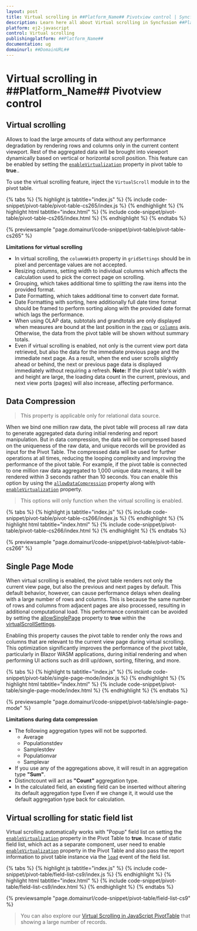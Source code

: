 ```yaml
---
layout: post
title: Virtual scrolling in ##Platform_Name## Pivotview control | Syncfusion
description: Learn here all about Virtual scrolling in Syncfusion ##Platform_Name## Pivotview control of Syncfusion Essential JS 2 and more.
platform: ej2-javascript
control: Virtual scrolling 
publishingplatform: ##Platform_Name##
documentation: ug
domainurl: ##DomainURL##
---
```


<!-- markdownlint-disable MD036 -->

# Virtual scrolling in ##Platform_Name## Pivotview control

## Virtual scrolling

Allows to load the large amounts of data without any performance degradation by rendering rows and columns only in the current content viewport. Rest of the aggregated data will be brought into viewport dynamically based on vertical or horizontal scroll position. This feature can be enabled by setting the [`enableVirtualization`](https://ej2.syncfusion.com/javascript/documentation/api/pivotview/#enablevirtualization) property in pivot table to **true**..

To use the virtual scrolling feature, inject the `VirtualScroll` module in to the pivot table.

{% tabs %}
{% highlight js tabtitle="index.js" %}
{% include code-snippet/pivot-table/pivot-table-cs265/index.js %}
{% endhighlight %}
{% highlight html tabtitle="index.html" %}
{% include code-snippet/pivot-table/pivot-table-cs265/index.html %}
{% endhighlight %}
{% endtabs %}
        
{% previewsample "page.domainurl/code-snippet/pivot-table/pivot-table-cs265" %}

**Limitations for virtual scrolling**

* In virtual scrolling, the `columnWidth` property in `gridSettings` should be in pixel and percentage values are not accepted.
* Resizing columns, setting width to individual columns which affects the calculation used to pick the correct page on scrolling.
* Grouping, which takes additional time to splitting the raw items into the provided format.
* Date Formatting, which takes additional time to convert date format.
* Date Formatting with sorting, here additionally full date time format should be framed to perform sorting along with the provided date format which lags the performance.
* When using OLAP data, subtotals and grandtotals are only displayed when measures are bound at the last position in the [`rows`](https://ej2.syncfusion.com/javascript/documentation/api/pivotview/dataSourceSettings/#rows) or [`columns`](https://ej2.syncfusion.com/javascript/documentation/api/pivotview/dataSourceSettings/#columns) axis. Otherwise, the data from the pivot table will be shown without summary totals.
* Even if virtual scrolling is enabled, not only is the current view port data retrieved, but also the data for the immediate previous page and the immediate next page. As a result, when the end user scrolls slightly ahead or behind, the next or previous page data is displayed immediately without requiring a refresh. **Note:** If the pivot table's width and height are large, the loading data count in the current, previous, and next view ports (pages) will also increase, affecting performance.

## Data Compression

> This property is applicable only for relational data source.

When we bind one million raw data, the pivot table will process all raw data to generate aggregated data during initial rendering and report manipulation. But in data compression, the data will be compressed based on the uniqueness of the raw data, and unique records will be provided as input for the Pivot Table. The compressed data will be used for further operations at all times, reducing the looping complexity and improving the performance of the pivot table. For example, if the pivot table  is connected to one million raw data aggregated to 1,000 unique data means, it will be rendered within 3 seconds rather than 10 seconds. You can enable this option by using the [`allowDataCompression`](https://ej2.syncfusion.com/documentation/api/pivotview/#allowdatacompression) property along with [`enableVirtualization`](https://ej2.syncfusion.com/documentation/api/pivotview/#enablevirtualization) property.

> This options will only function when the virtual scrolling is enabled.

{% tabs %}
{% highlight js tabtitle="index.js" %}
{% include code-snippet/pivot-table/pivot-table-cs266/index.js %}
{% endhighlight %}
{% highlight html tabtitle="index.html" %}
{% include code-snippet/pivot-table/pivot-table-cs266/index.html %}
{% endhighlight %}
{% endtabs %}
        
{% previewsample "page.domainurl/code-snippet/pivot-table/pivot-table-cs266" %}

## Single Page Mode

When virtual scrolling is enabled, the pivot table renders not only the current view page, but also the previous and next pages by default. This default behavior, however, can cause performance delays when dealing with a large number of rows and columns. This is because the same number of rows and columns from adjacent pages are also processed, resulting in additional computational load. This performance constraint can be avoided by setting the [allowSinglePage](https://ej2.syncfusion.com/javascript/documentation/api/pivotview/virtualScrollSettings/#allowSinglePage) property to **true** within the [virtualScrollSettings](https://ej2.syncfusion.com/javascript/documentation/api/pivotview/virtualScrollSettings/).

Enabling this property causes the pivot table to render only the rows and columns that are relevant to the current view page during virtual scrolling. This optimization significantly improves the performance of the pivot table, particularly in Blazor WASM applications, during initial rendering and when performing UI actions such as drill up/down, sorting, filtering, and more.

{% tabs %}
{% highlight ts tabtitle="index.js" %}
{% include code-snippet/pivot-table/single-page-mode/index.js %}
{% endhighlight %}
{% highlight html tabtitle="index.html" %}
{% include code-snippet/pivot-table/single-page-mode/index.html %}
{% endhighlight %}
{% endtabs %}
          
{% previewsample "page.domainurl/code-snippet/pivot-table/single-page-mode" %}

**Limitations during data compression**

* The following aggregation types will not be supported.
    * Average
    * Populationstdev
    * Samplestdev
    * Populationvar
    * Samplevar
* If you use any of the aggregations above, it will result in an aggregation type **"Sum"**.
* Distinctcount will act as **"Count"** aggregation type.
* In the calculated field, an existing field can be inserted without altering its default aggregation type Even if we change it, it would use the default aggregation type back for calculation.

## Virtual scrolling for static field list

Virtual scrolling automatically works with "Popup" field list on setting the [`enableVirtualization`](https://ej2.syncfusion.com/javascript/documentation/api/pivotview/#enablevirtualization) property in the Pivot Table to **true**. Incase of static field list, which act as a separate component, user need to enable [`enableVirtualization`](https://ej2.syncfusion.com/javascript/documentation/api/pivotview/#enablevirtualization) property in the Pivot Table and also pass the report information to pivot table instance via the [`load`]((https://ej2.syncfusion.com/javascript/documentation/api/pivotview/#load)) event of the field list.

{% tabs %}
{% highlight js tabtitle="index.js" %}
{% include code-snippet/pivot-table/field-list-cs9/index.js %}
{% endhighlight %}
{% highlight html tabtitle="index.html" %}
{% include code-snippet/pivot-table/field-list-cs9/index.html %}
{% endhighlight %}
{% endtabs %}
        
{% previewsample "page.domainurl/code-snippet/pivot-table/field-list-cs9" %}

> You can also explore our [Virtual Scrolling in JavaScript PivotTable](https://ej2.syncfusion.com/javascript/demos/#/material/pivot-table/virtual-scrolling.html) that showing a large number of records.